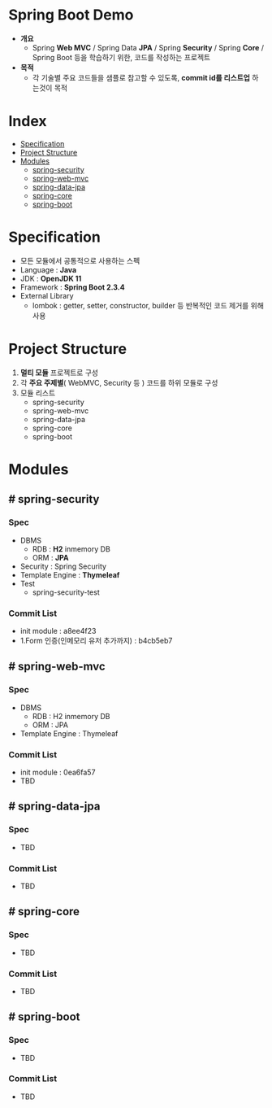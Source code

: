 # Spring Boot Demo
- **개요**
   * Spring **Web MVC** / Spring Data **JPA** / Spring **Security** / Spring **Core** / Spring Boot 등을 학습하기 위한, 코드를 작성하는 프로젝트
- **목적**
   * 각 기술별 주요 코드들을 샘플로 참고할 수 있도록, **commit id를 리스트업** 하는것이 목적

# Index
- [Specification](#specification)
- [Project Structure](#project-structure)
- [Modules](#modules)
   * [spring-security](#spring-security)
   * [spring-web-mvc](#spring-web-mvc)
   * [spring-data-jpa](#spring-data-jpa)
   * [spring-core](#spring-core)
   * [spring-boot](#spring-boot)

# Specification
- 모든 모듈에서 공통적으로 사용하는 스펙
- Language : **Java**
- JDK : **OpenJDK 11**
- Framework : **Spring Boot 2.3.4**
- External Library
   * lombok : getter, setter, constructor, builder 등 반복적인 코드 제거를 위해 사용 

# Project Structure
1. **멀티 모듈** 프로젝트로 구성
2. 각 **주요 주제별**( WebMVC, Security 등 ) 코드를 하위 모듈로 구성
3. 모듈 리스트
    * spring-security
    * spring-web-mvc
    * spring-data-jpa
    * spring-core
    * spring-boot

# Modules

## # spring-security
### Spec
- DBMS
  * RDB : **H2** inmemory DB
  * ORM : **JPA**
- Security : Spring Security
- Template Engine : **Thymeleaf**
- Test
   * spring-security-test
### Commit List
- init module : a8ee4f23
- 1.Form 인증(인메모리 유저 추가까지) : b4cb5eb7

## # spring-web-mvc
### Spec
- DBMS
  * RDB : H2 inmemory DB
  * ORM : JPA
- Template Engine : Thymeleaf

### Commit List
- init module : 0ea6fa57
- TBD

## # spring-data-jpa
### Spec
- TBD
### Commit List
- TBD

## # spring-core
### Spec
- TBD
### Commit List
- TBD

## # spring-boot
### Spec
- TBD
### Commit List
- TBD